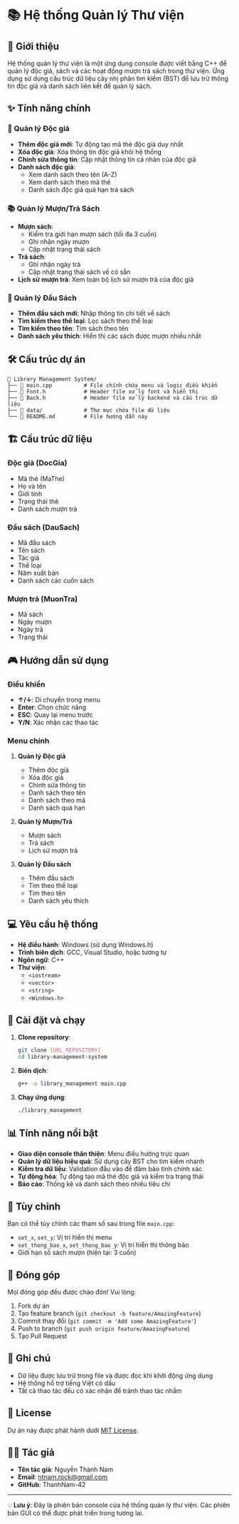 # 📚 Hệ thống Quản lý Thư viện

## 📖 Giới thiệu

Hệ thống quản lý thư viện là một ứng dụng console được viết bằng C++ để quản lý độc giả, sách và các hoạt động mượn trả sách trong thư viện. Ứng dụng sử dụng cấu trúc dữ liệu cây nhị phân tìm kiếm (BST) để lưu trữ thông tin độc giả và danh sách liên kết để quản lý sách.

## ✨ Tính năng chính

### 👥 Quản lý Độc giả
- **Thêm độc giả mới**: Tự động tạo mã thẻ độc giả duy nhất
- **Xóa độc giả**: Xóa thông tin độc giả khỏi hệ thống
- **Chỉnh sửa thông tin**: Cập nhật thông tin cá nhân của độc giả
- **Danh sách độc giả**: 
  - Xem danh sách theo tên (A-Z)
  - Xem danh sách theo mã thẻ
  - Danh sách độc giả quá hạn trả sách

### 📚 Quản lý Mượn/Trả Sách
- **Mượn sách**: 
  - Kiểm tra giới hạn mượn sách (tối đa 3 cuốn)
  - Ghi nhận ngày mượn
  - Cập nhật trạng thái sách
- **Trả sách**: 
  - Ghi nhận ngày trả
  - Cập nhật trạng thái sách về có sẵn
- **Lịch sử mượn trả**: Xem toàn bộ lịch sử mượn trả của độc giả

### 📖 Quản lý Đầu Sách
- **Thêm đầu sách mới**: Nhập thông tin chi tiết về sách
- **Tìm kiếm theo thể loại**: Lọc sách theo thể loại
- **Tìm kiếm theo tên**: Tìm sách theo tên
- **Danh sách yêu thích**: Hiển thị các sách được mượn nhiều nhất

## 🛠️ Cấu trúc dự án

```
📁 Library Management System/
├── 📄 main.cpp          # File chính chứa menu và logic điều khiển
├── 📄 Font.h            # Header file xử lý font và hiển thị
├── 📄 Back.h            # Header file xử lý backend và cấu trúc dữ liệu
├── 📄 data/             # Thư mục chứa file dữ liệu
└── 📄 README.md         # File hướng dẫn này
```

## 🏗️ Cấu trúc dữ liệu

### Độc giả (DocGia)
- Mã thẻ (MaThe)
- Họ và tên
- Giới tính
- Trạng thái thẻ
- Danh sách mượn trả

### Đầu sách (DauSach)
- Mã đầu sách
- Tên sách
- Tác giả
- Thể loại
- Năm xuất bản
- Danh sách các cuốn sách

### Mượn trả (MuonTra)
- Mã sách
- Ngày mượn
- Ngày trả
- Trạng thái

## 🎮 Hướng dẫn sử dụng

### Điều khiển
- **↑/↓**: Di chuyển trong menu
- **Enter**: Chọn chức năng
- **ESC**: Quay lại menu trước
- **Y/N**: Xác nhận các thao tác

### Menu chính
1. **Quản lý Độc giả**
   - Thêm độc giả
   - Xóa độc giả
   - Chỉnh sửa thông tin
   - Danh sách theo tên
   - Danh sách theo mã
   - Danh sách quá hạn

2. **Quản lý Mượn/Trả**
   - Mượn sách
   - Trả sách
   - Lịch sử mượn trả

3. **Quản lý Đầu sách**
   - Thêm đầu sách
   - Tìm theo thể loại
   - Tìm theo tên
   - Danh sách yêu thích

## 💻 Yêu cầu hệ thống

- **Hệ điều hành**: Windows (sử dụng Windows.h)
- **Trình biên dịch**: GCC, Visual Studio, hoặc tương tự
- **Ngôn ngữ**: C++
- **Thư viện**: 
  - `<iostream>`
  - `<vector>`
  - `<string>`
  - `<Windows.h>`

## 🚀 Cài đặt và chạy

1. **Clone repository**:
   ```bash
   git clone [URL_REPOSITORY]
   cd library-management-system
   ```

2. **Biên dịch**:
   ```bash
   g++ -o library_management main.cpp
   ```

3. **Chạy ứng dụng**:
   ```bash
   ./library_management
   ```

## 📊 Tính năng nổi bật

- **Giao diện console thân thiện**: Menu điều hướng trực quan
- **Quản lý dữ liệu hiệu quả**: Sử dụng cây BST cho tìm kiếm nhanh
- **Kiểm tra dữ liệu**: Validation đầu vào để đảm bảo tính chính xác
- **Tự động hóa**: Tự động tạo mã thẻ độc giả và kiểm tra trạng thái
- **Báo cáo**: Thống kê và danh sách theo nhiều tiêu chí

## 🔧 Tùy chỉnh

Bạn có thể tùy chỉnh các tham số sau trong file `main.cpp`:
- `set_x`, `set_y`: Vị trí hiển thị menu
- `set_thong_bao_x`, `set_thong_bao_y`: Vị trí hiển thị thông báo
- Giới hạn số sách mượn (hiện tại: 3 cuốn)

## 🤝 Đóng góp

Mọi đóng góp đều được chào đón! Vui lòng:
1. Fork dự án
2. Tạo feature branch (`git checkout -b feature/AmazingFeature`)
3. Commit thay đổi (`git commit -m 'Add some AmazingFeature'`)
4. Push to branch (`git push origin feature/AmazingFeature`)
5. Tạo Pull Request

## 📝 Ghi chú

- Dữ liệu được lưu trữ trong file và được đọc khi khởi động ứng dụng
- Hệ thống hỗ trợ tiếng Việt có dấu
- Tất cả thao tác đều có xác nhận để tránh thao tác nhầm

## 📜 License

Dự án này được phát hành dưới [MIT License](LICENSE).

## 👨‍💻 Tác giả

- **Tên tác giả**: Nguyễn Thành Nam
- **Email**: ntnam.rock@gmail.com
- **GitHub**: ThanhNam-42

---

💡 **Lưu ý**: Đây là phiên bản console của hệ thống quản lý thư viện. Các phiên bản GUI có thể được phát triển trong tương lai.

